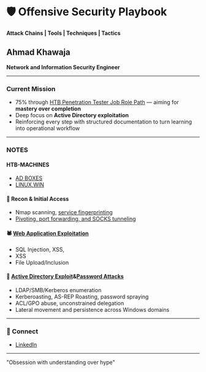 # 🛡️ Offensive Security Playbook  
**Attack Chains | Tools | Techniques | Tactics**

## Ahmad Khawaja  
**Network and Information Security Engineer**

---

### Current Mission

- 75% through [HTB Penetration Tester Job Role Path](https://academy.hackthebox.com/path/preview/penetration-tester) — aiming for **mastery over completion**  
- Deep focus on **Active Directory exploitation**
- Reinforcing every step with structured documentation to turn learning into operational workflow

---

### NOTES

#### HTB-MACHINES
- [AD BOXES](https://github.com/Ahmad-vKh/offensive-playbook/tree/main/HTB-AD-MACHINES)
- [LINUX,WIN](https://github.com/Ahmad-vKh/offensive-playbook/tree/main/HTB-MACHINES)

#### 🔎 Recon & Initial Access  
- Nmap scanning, [service fingerprinting](https://github.com/Ahmad-vKh/offensive-playbook/tree/main/Footprinting)  
- [Pivoting, port forwarding, and SOCKS tunneling](https://github.com/Ahmad-vKh/offensive-playbook/tree/main/Pivoting%2C%20Tunneling%2C%20and%20Port%20Forwarding)  

#### 🕷️ [Web Application Exploitation](https://github.com/Ahmad-vKh/offensive-playbook/tree/main/web-exploitation)  
- SQL Injection, XSS,   
- XSS  
- File Upload/Inclusion  

#### 🧬 [Active Directory Exploit](https://github.com/Ahmad-vKh/offensive-playbook/tree/main/AD%20Enumeration%20%26%20Attacks)&[Password Attacks](https://github.com/Ahmad-vKh/offensive-playbook/tree/main/Password%20Attacks)
- LDAP/SMB/Kerberos enumeration  
- Kerberoasting, AS-REP Roasting, password spraying  
- ACL/GPO abuse, unconstrained delegation  
- Lateral movement and persistence across Windows domains  


---

### 🔗 Connect

- [LinkedIn](https://linkedin.com/in/ahmad-khawaja-30779b277)

---

"Obsession with understanding over hype"

